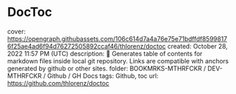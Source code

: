 # DocToc

cover: https://opengraph.githubassets.com/106c614d7a4a76e75e71bdffdf85998176f25ae4ad6f94d76272505892ccaf46/thlorenz/doctoc
created: October 28, 2022 11:57 PM (UTC)
description: 📜 Generates table of contents for markdown files inside local git repository. Links are compatible with anchors generated by github or other sites.
folder: BOOKMRKS-MTHRFCKR / DEV-MTHRFCKR / Github / GH Docs
tags: Github, toc
url: https://github.com/thlorenz/doctoc